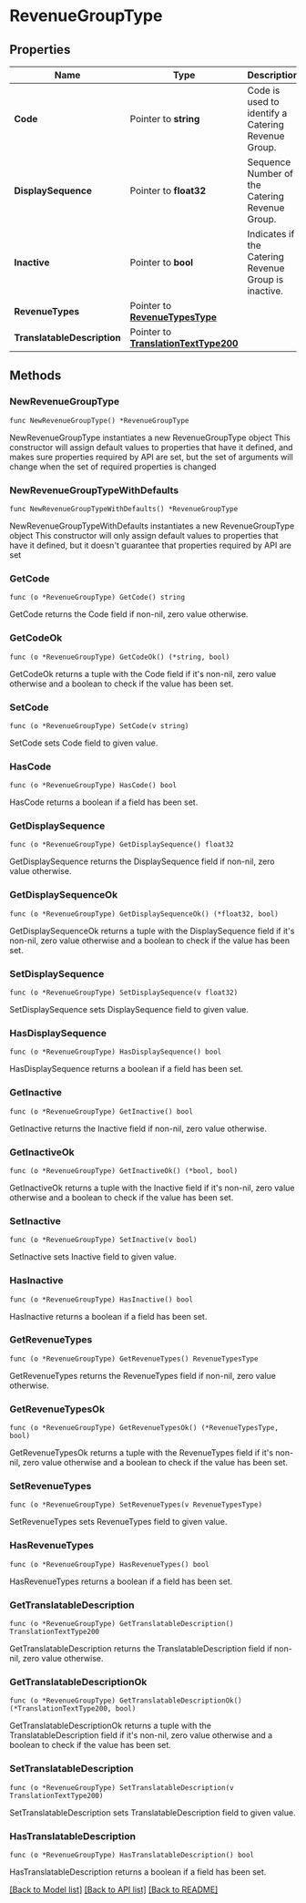 # RevenueGroupType

## Properties

Name | Type | Description | Notes
------------ | ------------- | ------------- | -------------
**Code** | Pointer to **string** | Code is used to identify a Catering Revenue Group. | [optional] 
**DisplaySequence** | Pointer to **float32** | Sequence Number of the Catering Revenue Group. | [optional] 
**Inactive** | Pointer to **bool** | Indicates if the Catering Revenue Group is inactive. | [optional] 
**RevenueTypes** | Pointer to [**RevenueTypesType**](RevenueTypesType.md) |  | [optional] 
**TranslatableDescription** | Pointer to [**TranslationTextType200**](TranslationTextType200.md) |  | [optional] 

## Methods

### NewRevenueGroupType

`func NewRevenueGroupType() *RevenueGroupType`

NewRevenueGroupType instantiates a new RevenueGroupType object
This constructor will assign default values to properties that have it defined,
and makes sure properties required by API are set, but the set of arguments
will change when the set of required properties is changed

### NewRevenueGroupTypeWithDefaults

`func NewRevenueGroupTypeWithDefaults() *RevenueGroupType`

NewRevenueGroupTypeWithDefaults instantiates a new RevenueGroupType object
This constructor will only assign default values to properties that have it defined,
but it doesn't guarantee that properties required by API are set

### GetCode

`func (o *RevenueGroupType) GetCode() string`

GetCode returns the Code field if non-nil, zero value otherwise.

### GetCodeOk

`func (o *RevenueGroupType) GetCodeOk() (*string, bool)`

GetCodeOk returns a tuple with the Code field if it's non-nil, zero value otherwise
and a boolean to check if the value has been set.

### SetCode

`func (o *RevenueGroupType) SetCode(v string)`

SetCode sets Code field to given value.

### HasCode

`func (o *RevenueGroupType) HasCode() bool`

HasCode returns a boolean if a field has been set.

### GetDisplaySequence

`func (o *RevenueGroupType) GetDisplaySequence() float32`

GetDisplaySequence returns the DisplaySequence field if non-nil, zero value otherwise.

### GetDisplaySequenceOk

`func (o *RevenueGroupType) GetDisplaySequenceOk() (*float32, bool)`

GetDisplaySequenceOk returns a tuple with the DisplaySequence field if it's non-nil, zero value otherwise
and a boolean to check if the value has been set.

### SetDisplaySequence

`func (o *RevenueGroupType) SetDisplaySequence(v float32)`

SetDisplaySequence sets DisplaySequence field to given value.

### HasDisplaySequence

`func (o *RevenueGroupType) HasDisplaySequence() bool`

HasDisplaySequence returns a boolean if a field has been set.

### GetInactive

`func (o *RevenueGroupType) GetInactive() bool`

GetInactive returns the Inactive field if non-nil, zero value otherwise.

### GetInactiveOk

`func (o *RevenueGroupType) GetInactiveOk() (*bool, bool)`

GetInactiveOk returns a tuple with the Inactive field if it's non-nil, zero value otherwise
and a boolean to check if the value has been set.

### SetInactive

`func (o *RevenueGroupType) SetInactive(v bool)`

SetInactive sets Inactive field to given value.

### HasInactive

`func (o *RevenueGroupType) HasInactive() bool`

HasInactive returns a boolean if a field has been set.

### GetRevenueTypes

`func (o *RevenueGroupType) GetRevenueTypes() RevenueTypesType`

GetRevenueTypes returns the RevenueTypes field if non-nil, zero value otherwise.

### GetRevenueTypesOk

`func (o *RevenueGroupType) GetRevenueTypesOk() (*RevenueTypesType, bool)`

GetRevenueTypesOk returns a tuple with the RevenueTypes field if it's non-nil, zero value otherwise
and a boolean to check if the value has been set.

### SetRevenueTypes

`func (o *RevenueGroupType) SetRevenueTypes(v RevenueTypesType)`

SetRevenueTypes sets RevenueTypes field to given value.

### HasRevenueTypes

`func (o *RevenueGroupType) HasRevenueTypes() bool`

HasRevenueTypes returns a boolean if a field has been set.

### GetTranslatableDescription

`func (o *RevenueGroupType) GetTranslatableDescription() TranslationTextType200`

GetTranslatableDescription returns the TranslatableDescription field if non-nil, zero value otherwise.

### GetTranslatableDescriptionOk

`func (o *RevenueGroupType) GetTranslatableDescriptionOk() (*TranslationTextType200, bool)`

GetTranslatableDescriptionOk returns a tuple with the TranslatableDescription field if it's non-nil, zero value otherwise
and a boolean to check if the value has been set.

### SetTranslatableDescription

`func (o *RevenueGroupType) SetTranslatableDescription(v TranslationTextType200)`

SetTranslatableDescription sets TranslatableDescription field to given value.

### HasTranslatableDescription

`func (o *RevenueGroupType) HasTranslatableDescription() bool`

HasTranslatableDescription returns a boolean if a field has been set.


[[Back to Model list]](../README.md#documentation-for-models) [[Back to API list]](../README.md#documentation-for-api-endpoints) [[Back to README]](../README.md)


